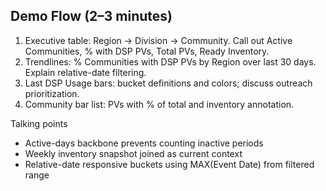 ## Demo Flow (2–3 minutes)

1) Executive table: Region → Division → Community. Call out Active Communities, % with DSP PVs, Total PVs, Ready Inventory.
2) Trendlines: % Communities with DSP PVs by Region over last 30 days. Explain relative-date filtering.
3) Last DSP Usage bars: bucket definitions and colors; discuss outreach prioritization.
4) Community bar list: PVs with % of total and inventory annotation.

Talking points
- Active-days backbone prevents counting inactive periods
- Weekly inventory snapshot joined as current context
- Relative-date responsive buckets using MAX(Event Date) from filtered range
